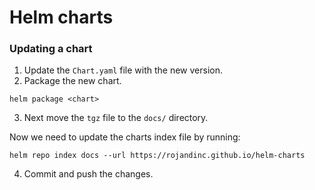 # Helm charts

### Updating a chart

1. Update the `Chart.yaml` file with the new version.
2. Package the new chart.

```
helm package <chart>
```

3. Next move the `tgz` file to the `docs/` directory.

Now we need to update the charts index file by running:
```
helm repo index docs --url https://rojandinc.github.io/helm-charts
```

4. Commit and push the changes.
